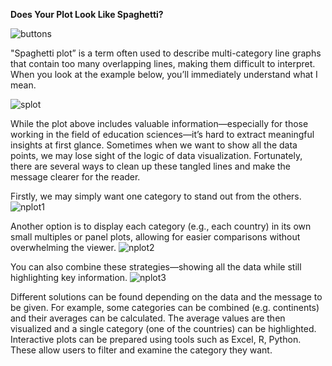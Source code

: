 **Does Your Plot Look Like Spaghetti?**

![buttons](https://github.com/user-attachments/assets/39e354f2-9b81-47cc-a477-4f4dd00352ec)

"Spaghetti plot” is a term often used to describe multi-category line graphs that contain too many overlapping lines, making them difficult to interpret. When you look at the example below, you’ll immediately understand what I mean.

![splot](https://github.com/user-attachments/assets/0c4f8ca0-13fa-4810-8b9a-5f267814cb2e)

While the plot above includes valuable information—especially for those working in the field of education sciences—it’s hard to extract meaningful insights at first glance. Sometimes when we want to show all the data points, we may lose sight of the logic of data visualization. Fortunately, there are several ways to clean up these tangled lines and make the message clearer for the reader.

Firstly, we may simply want one category to stand out from the others.
![nplot1](https://github.com/user-attachments/assets/ab7aac07-08fa-4f1b-b671-f30b51fca5a6)

Another option is to display each category (e.g., each country) in its own small multiples or panel plots, allowing for easier comparisons without overwhelming the viewer.
![nplot2](https://github.com/user-attachments/assets/72b813f1-6e57-4513-8922-0e8fe15f3781)

You can also combine these strategies—showing all the data while still highlighting key information.
![nplot3](https://github.com/user-attachments/assets/41a276bf-cdd9-43d5-b0f5-f17723764f32)

Different solutions can be found depending on the data and the message to be given. For example, some categories can be combined (e.g. continents) and their averages can be calculated. The average values are then visualized and a single category (one of the countries) can be highlighted.
Interactive plots can be prepared using tools such as Excel, R, Python. These allow users to filter and examine the category they want.



